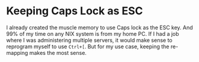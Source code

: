 # Keeping Caps Lock as ESC

I already created the muscle memory to use Caps lock as the ESC key. And
99% of my time on any NIX system is from my home PC. If I had a job
where I was administering multiple servers, it would make sense to
reprogram myself to use `Ctrl+[`. But for my use case, keeping the
re-mapping makes the most sense.
